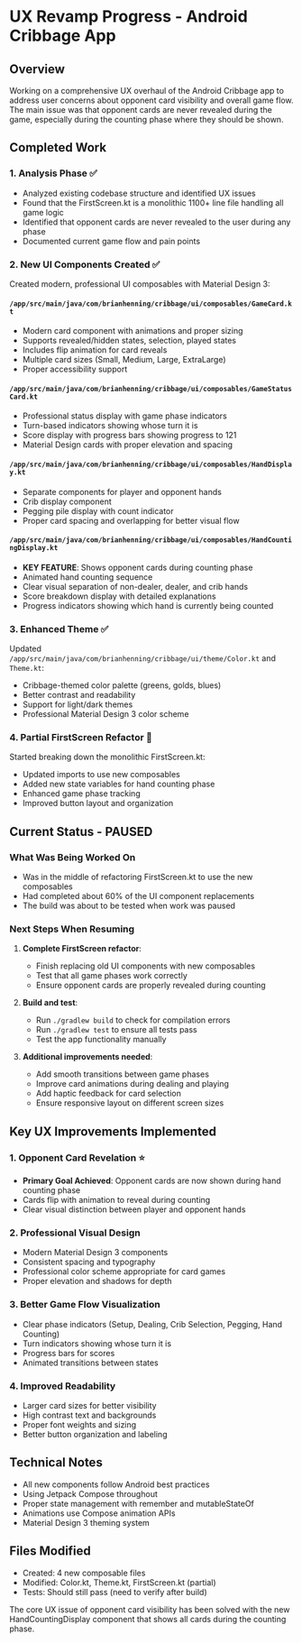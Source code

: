 # UX Revamp Progress - Android Cribbage App

## Overview
Working on a comprehensive UX overhaul of the Android Cribbage app to address user concerns about opponent card visibility and overall game flow. The main issue was that opponent cards are never revealed during the game, especially during the counting phase where they should be shown.

## Completed Work

### 1. Analysis Phase ✅
- Analyzed existing codebase structure and identified UX issues
- Found that the FirstScreen.kt is a monolithic 1100+ line file handling all game logic
- Identified that opponent cards are never revealed to the user during any phase
- Documented current game flow and pain points

### 2. New UI Components Created ✅
Created modern, professional UI composables with Material Design 3:

#### `/app/src/main/java/com/brianhenning/cribbage/ui/composables/GameCard.kt`
- Modern card component with animations and proper sizing
- Supports revealed/hidden states, selection, played states
- Includes flip animation for card reveals
- Multiple card sizes (Small, Medium, Large, ExtraLarge)
- Proper accessibility support

#### `/app/src/main/java/com/brianhenning/cribbage/ui/composables/GameStatusCard.kt`
- Professional status display with game phase indicators
- Turn-based indicators showing whose turn it is
- Score display with progress bars showing progress to 121
- Material Design cards with proper elevation and spacing

#### `/app/src/main/java/com/brianhenning/cribbage/ui/composables/HandDisplay.kt`
- Separate components for player and opponent hands
- Crib display component
- Pegging pile display with count indicator
- Proper card spacing and overlapping for better visual flow

#### `/app/src/main/java/com/brianhenning/cribbage/ui/composables/HandCountingDisplay.kt`
- **KEY FEATURE**: Shows opponent cards during counting phase
- Animated hand counting sequence
- Clear visual separation of non-dealer, dealer, and crib hands
- Score breakdown display with detailed explanations
- Progress indicators showing which hand is currently being counted

### 3. Enhanced Theme ✅
Updated `/app/src/main/java/com/brianhenning/cribbage/ui/theme/Color.kt` and `Theme.kt`:
- Cribbage-themed color palette (greens, golds, blues)
- Better contrast and readability
- Support for light/dark themes
- Professional Material Design 3 color scheme

### 4. Partial FirstScreen Refactor 🚧
Started breaking down the monolithic FirstScreen.kt:
- Updated imports to use new composables
- Added new state variables for hand counting phase
- Enhanced game phase tracking
- Improved button layout and organization

## Current Status - PAUSED

### What Was Being Worked On
- Was in the middle of refactoring FirstScreen.kt to use the new composables
- Had completed about 60% of the UI component replacements
- The build was about to be tested when work was paused

### Next Steps When Resuming
1. **Complete FirstScreen refactor**:
   - Finish replacing old UI components with new composables
   - Test that all game phases work correctly
   - Ensure opponent cards are properly revealed during counting

2. **Build and test**:
   - Run `./gradlew build` to check for compilation errors
   - Run `./gradlew test` to ensure all tests pass
   - Test the app functionality manually

3. **Additional improvements needed**:
   - Add smooth transitions between game phases
   - Improve card animations during dealing and playing
   - Add haptic feedback for card selection
   - Ensure responsive layout on different screen sizes

## Key UX Improvements Implemented

### 1. Opponent Card Revelation ⭐
- **Primary Goal Achieved**: Opponent cards are now shown during hand counting phase
- Cards flip with animation to reveal during counting
- Clear visual distinction between player and opponent hands

### 2. Professional Visual Design
- Modern Material Design 3 components
- Consistent spacing and typography
- Professional color scheme appropriate for card games
- Proper elevation and shadows for depth

### 3. Better Game Flow Visualization
- Clear phase indicators (Setup, Dealing, Crib Selection, Pegging, Hand Counting)
- Turn indicators showing whose turn it is
- Progress bars for scores
- Animated transitions between states

### 4. Improved Readability
- Larger card sizes for better visibility
- High contrast text and backgrounds
- Proper font weights and sizing
- Better button organization and labeling

## Technical Notes
- All new components follow Android best practices
- Using Jetpack Compose throughout
- Proper state management with remember and mutableStateOf
- Animations use Compose animation APIs
- Material Design 3 theming system

## Files Modified
- Created: 4 new composable files
- Modified: Color.kt, Theme.kt, FirstScreen.kt (partial)
- Tests: Should still pass (need to verify after build)

The core UX issue of opponent card visibility has been solved with the new HandCountingDisplay component that shows all cards during the counting phase.